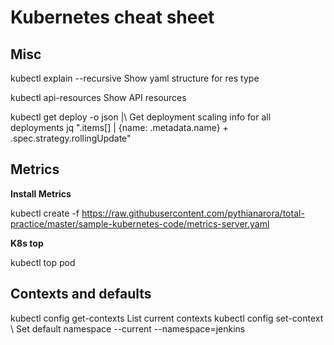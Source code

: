 # Kubernetes cheat sheet


## Misc

kubectl explain <command> --recursive                   Show yaml structure for res type

kubectl api-resources                                   Show API resources

kubectl get deploy  -o json |\                          Get deployment scaling info for all deployments
        jq ".items[] | {name: .metadata.name} + .spec.strategy.rollingUpdate"


## Metrics

**Install Metrics**
 
kubectl create -f https://raw.githubusercontent.com/pythianarora/total-practice/master/sample-kubernetes-code/metrics-server.yaml

**K8s top**

kubectl top pod

## Contexts and defaults

  kubectl config get-contexts                       List current contexts
  kubectl config set-context \                      Set default namespace
    --current --namespace=jenkins
  


       
